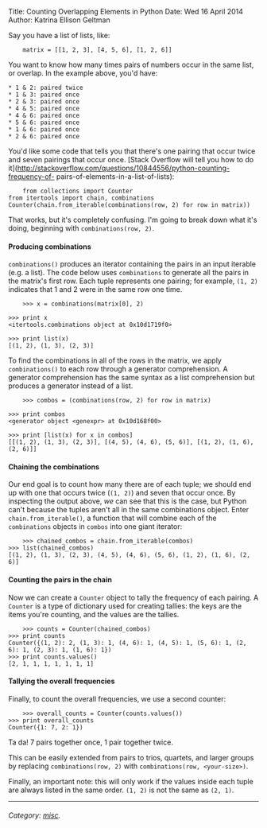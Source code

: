 Title: Counting Overlapping Elements in Python
Date: Wed 16 April 2014
Author: Katrina Ellison Geltman

Say you have a list of lists, like:

    
        matrix = [[1, 2, 3], [4, 5, 6], [1, 2, 6]]
    

You want to know how many times pairs of numbers occur in the same list, or
overlap. In the example above, you'd have:

    * 1 & 2: paired twice
    * 1 & 3: paired once
    * 2 & 3: paired once
    * 4 & 5: paired once
    * 4 & 6: paired once
    * 5 & 6: paired once
    * 1 & 6: paired once
    * 2 & 6: paired once

You'd like some code that tells you that there's one pairing that occur twice
and seven pairings that occur once. [Stack Overflow will tell you how to do
it](http://stackoverflow.com/questions/10844556/python-counting-frequency-of-
pairs-of-elements-in-a-list-of-lists):

    
        from collections import Counter
    from itertools import chain, combinations
    Counter(chain.from_iterable(combinations(row, 2) for row in matrix))
    

That works, but it's completely confusing. I'm going to break down what it's
doing, beginning with `combinations(row, 2)`.

#### Producing combinations

`combinations()` produces an iterator containing the pairs in an input
iterable (e.g. a list). The code below uses `combinations` to generate all the
pairs in the matrix's first row. Each tuple represents one pairing; for
example, `(1, 2)` indicates that 1 and 2 were in the same row one time.

    
        >>> x = combinations(matrix[0], 2)
    
    >>> print x
    <itertools.combinations object at 0x10d1719f0>
    
    >>> print list(x)
    [(1, 2), (1, 3), (2, 3)]
    

To find the combinations in all of the rows in the matrix, we apply
`combinations()` to each row through a generator comprehension. A generator
comprehension has the same syntax as a list comprehension but produces a
generator instead of a list.

    
        >>> combos = (combinations(row, 2) for row in matrix)
    
    >>> print combos
    <generator object <genexpr> at 0x10d168f00>
    
    >>> print [list(x) for x in combos]
    [[(1, 2), (1, 3), (2, 3)], [(4, 5), (4, 6), (5, 6)], [(1, 2), (1, 6), (2, 6)]]
    

#### Chaining the combinations

Our end goal is to count how many there are of each tuple; we should end up
with one that occurs twice (`(1, 2)`) and seven that occur once. By inspecting
the output above, _we_ can see that this is the case, but Python can't because
the tuples aren't all in the same combinations object. Enter
`chain.from_iterable()`, a function that will combine each of the
`combinations` objects in `combos` into one giant iterator:

    
        >>> chained_combos = chain.from_iterable(combos)
    >>> list(chained_combos)
    [(1, 2), (1, 3), (2, 3), (4, 5), (4, 6), (5, 6), (1, 2), (1, 6), (2, 6)]
    

#### Counting the pairs in the chain

Now we can create a `Counter` object to tally the frequency of each pairing. A
`Counter` is a type of dictionary used for creating tallies: the keys are the
items you're counting, and the values are the tallies.

    
        >>> counts = Counter(chained_combos)
    >>> print counts
    Counter({(1, 2): 2, (1, 3): 1, (4, 6): 1, (4, 5): 1, (5, 6): 1, (2, 6): 1, (2, 3): 1, (1, 6): 1})
    >>> print counts.values()
    [2, 1, 1, 1, 1, 1, 1, 1]
    

#### Tallying the overall frequencies

Finally, to count the overall frequencies, we use a second counter:

    
        >>> overall_counts = Counter(counts.values())
    >>> print overall_counts
    Counter({1: 7, 2: 1})
    

Ta da! 7 pairs together once, 1 pair together twice.

This can be easily extended from pairs to trios, quartets, and larger groups
by replacing `combinations(row, 2)` with `combinations(row, <your-size>)`.

Finally, an important note: this will only work if the values inside each
tuple are always listed in the same order. `(1, 2)` is not the same as `(2,
1)`.

* * *

###### Category: [misc](/category/misc.html).

